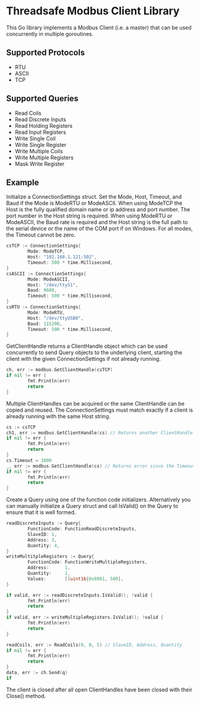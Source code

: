 # Threadsafe Modbus Client Library

This Go library implements a Modbus Client (i.e. a master) that can be used
concurrently in multiple goroutines.

## Supported Protocols
- RTU
- ASCII
- TCP

## Supported Queries
- Read Coils
- Read Discrete Inputs
- Read Holding Registers
- Read Input Registers
- Write Single Coil
- Write Single Register
- Write Multiple Coils
- Write Multiple Registers
- Mask Write Register

## Example
Initialize a ConnectionSettings struct. Set the Mode, Host, Timeout, and Baud
if the Mode is ModeRTU or ModeASCII. When using ModeTCP the Host is the fully
qualified domain name or ip address and port number. The port number in the
Host string is required. When using ModeRTU or ModeASCII, the Baud rate is
required and the Host string is the full path to the serial device or the name
of the COM port if on Windows. For all modes, the Timeout cannot be zero.
```go
csTCP := ConnectionSettings{
        Mode: ModeTCP,
        Host: "192.168.1.121:502",
        Timeout: 500 * time.Millisecond,
}
csASCII := ConnectionSettings{
        Mode: ModeASCII,
        Host: "/dev/ttyS1",
        Baud: 9600,
        Timeout: 500 * time.Millisecond,
}
csRTU := ConnectionSettings{
        Mode: ModeRTU,
        Host: "/dev/ttyUSB0",
        Baud: 115200,
        Timeout: 500 * time.Millisecond,
}
```
GetClientHandle returns a ClientHandle object which can be used concurrently to
send Query objects to the underlying client, starting the client with the given
ConnectionSettings if not already running. 
```go
ch, err := modbus.GetClientHandle(csTCP)
if nil != err {
        fmt.Println(err)
        return
}
```
Multiple ClientHandles can be acquired or the same ClientHandle can be copied
and reused. The ConnectionSettings must match exactly if a client is already
running with the same Host string.
```go
cs := csTCP
ch1, err := modbus.GetClientHandle(cs) // Returns another ClientHandle for the same client
if nil != err {
        fmt.Println(err)
        return
}
cs.Timeout = 1000
_, err := modbus.GetClientHandle(cs) // Returns error since the Timeout was changed
if nil != err {
        fmt.Println(err)
        return
}
```
Create a Query using one of the function code initializers. Alternatively you
can manually initialize a Query struct and call IsValid() on the Query to
ensure that it is well formed.
```go
readDiscreteInputs := Query{
        FunctionCode: FunctionReadDiscreteInputs,
        SlaveID: 1,
        Address: 3,
        Quantity: 4,
}
writeMultitpleRegisters := Query{
        FunctionCode: FunctionWriteMultipleRegisters,
        Address:      1,
        Quantity:     2,
        Values:       []uint16{0x8081, 500},
}

if valid, err := readDiscreteInputs.IsValid(); !valid {
        fmt.Println(err)
        return
}
if valid, err := writeMultipleRegisters.IsValid(); !valid {
        fmt.Println(err)
        return
}

readCoils, err := ReadCoils(0, 0, 5) // SlaveID, Address, Quantity
if nil != err {
        fmt.Println(err)
        return
}
data, err := ch.Send(q)
if 
```
The client is closed after all open ClientHandles have been closed
with their Close() method.
